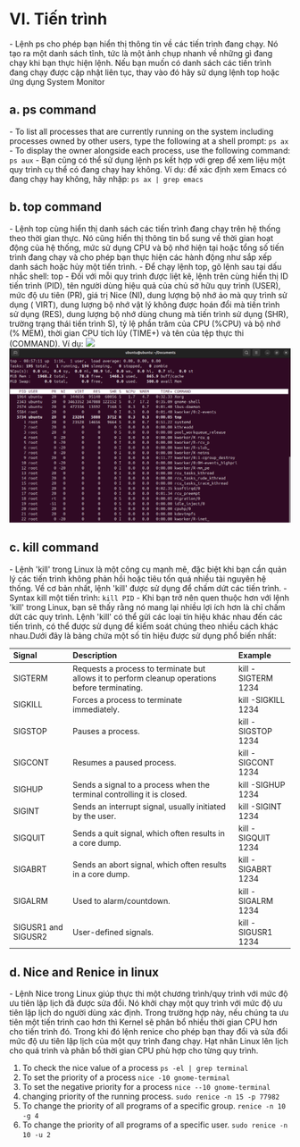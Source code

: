 # VI. Tiến trình

\- Lệnh ps cho phép bạn hiển thị thông tin về các tiến trình đang chạy. Nó tạo ra một danh sách tĩnh, tức là một ảnh chụp nhanh về những gì đang chạy khi bạn thực hiện lệnh. Nếu bạn muốn có danh sách các tiến trình đang chạy được cập nhật liên tục, thay vào đó hãy sử dụng lệnh top hoặc ứng dụng System Monitor

## a. ps command

\- To list all processes that are currently running on the system including processes owned by other users, type the following at a shell prompt: `ps ax`
\- To display the owner alongside each process, use the following command: `ps aux`
\- Bạn cũng có thể sử dụng lệnh ps kết hợp với grep để xem liệu một quy trình cụ thể có đang chạy hay không. Ví dụ: để xác định xem Emacs có đang chạy hay không, hãy nhập: `ps ax | grep emacs`

## b. top command

\- Lệnh top cùng hiển thị danh sách các tiến trình đang chạy trên hệ thống theo thời gian thực. Nó cũng hiển thị thông tin bổ sung về thời gian hoạt động của hệ thống, mức sử dụng CPU và bộ nhớ hiện tại hoặc tổng số tiến trình đang chạy và cho phép bạn thực hiện các hành động như sắp xếp danh sách hoặc hủy một tiến trình.
\- Để chạy lệnh top, gõ lệnh sau tại dấu nhắc shell: top
\- Đối với mỗi quy trình được liệt kê, lệnh trên cùng hiển thị ID tiến trình (PID), tên người dùng hiệu quả của chủ sở hữu quy trình (USER), mức độ ưu tiên (PR), giá trị Nice (NI), dung lượng bộ nhớ ảo mà quy trình sử dụng ( VIRT), dung lượng bộ nhớ vật lý không được hoán đổi mà tiến trình sử dụng (RES), dung lượng bộ nhớ dùng chung mà tiến trình sử dụng (SHR), trường trạng thái tiến trình S), tỷ lệ phần trăm của CPU (%CPU) và bộ nhớ (% MEM), thời gian CPU tích lũy (TIME+) và tên của tệp thực thi (COMMAND). Ví dụ:
![](./images/top-command.png)![1718096286638](image/7-Process/1718096286638.png)

## c. kill command

\- Lệnh 'kill' trong Linux là một công cụ mạnh mẽ, đặc biệt khi bạn cần quản lý các tiến trình không phản hồi hoặc tiêu tốn quá nhiều tài nguyên hệ thống. Về cơ bản nhất, lệnh 'kill' được sử dụng để chấm dứt các tiến trình.
\- Syntax kill một tiến trình: `kill PID`
\- Khi bạn trở nên quen thuộc hơn với lệnh 'kill' trong Linux, bạn sẽ thấy rằng nó mang lại nhiều lợi ích hơn là chỉ chấm dứt các quy trình. Lệnh 'kill' có thể gửi các loại tín hiệu khác nhau đến các tiến trình, có thể được sử dụng để kiểm soát chúng theo nhiều cách khác nhau.Dưới đây là bảng chứa một số tín hiệu được sử dụng phổ biến nhất:

| Signal              | Description                                                                                     | Example            |
| :------------------ | :---------------------------------------------------------------------------------------------- | :----------------- |
| SIGTERM             | Requests a process to terminate but allows it to perform cleanup operations before terminating. | kill -SIGTERM 1234 |
| SIGKILL             | Forces a process to terminate immediately.                                                      | kill -SIGKILL 1234 |
| SIGSTOP             | Pauses a process.                                                                               | kill -SIGSTOP 1234 |
| SIGCONT             | Resumes a paused process.                                                                       | kill -SIGCONT 1234 |
| SIGHUP              | Sends a signal to a process when the terminal controlling it is closed.                         | kill -SIGHUP 1234  |
| SIGINT              | Sends an interrupt signal, usually initiated by the user.                                       | kill -SIGINT 1234  |
| SIGQUIT             | Sends a quit signal, which often results in a core dump.                                        | kill -SIGQUIT 1234 |
| SIGABRT             | Sends an abort signal, which often results in a core dump.                                      | kill -SIGABRT 1234 |
| SIGALRM             | Used to alarm/countdown.                                                                        | kill -SIGALRM 1234 |
| SIGUSR1 and SIGUSR2 | User-defined signals.                                                                           | kill -SIGUSR1 1234 |

## d. Nice and Renice in linux

\- Lệnh Nice trong Linux giúp thực thi một chương trình/quy trình với mức độ ưu tiên lập lịch đã được sửa đổi. Nó khởi chạy một quy trình với mức độ ưu tiên lập lịch do người dùng xác định. Trong trường hợp này, nếu chúng ta ưu tiên một tiến trình cao hơn thì Kernel sẽ phân bổ nhiều thời gian CPU hơn cho tiến trình đó. Trong khi đó lệnh renice cho phép bạn thay đổi và sửa đổi mức độ ưu tiên lập lịch của một quy trình đang chạy. Hạt nhân Linux lên lịch cho quá trình và phân bổ thời gian CPU phù hợp cho từng quy trình.

1. To check the nice value of a process
   `ps -el | grep terminal`
2. To set the priority of a process
   `nice -10 gnome-terminal`
3. To set the negative priority for a process
   `nice --10 gnome-terminal`
4. changing priority of the running process.
   `sudo renice -n 15 -p 77982`
5. To change the priority of all programs of a specific group.
   `renice -n 10 -g 4`
6. To change the priority of all programs of a specific user.
   `sudo renice -n 10 -u 2`

